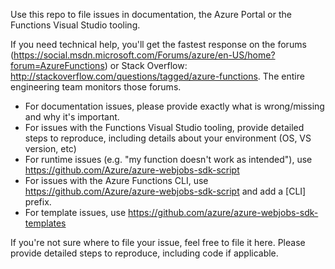 Use this repo to file issues in documentation, the Azure Portal or the Functions Visual Studio tooling. 

If you need technical help, you'll get the fastest response on the forums (https://social.msdn.microsoft.com/Forums/azure/en-US/home?forum=AzureFunctions) or Stack Overflow: http://stackoverflow.com/questions/tagged/azure-functions. The entire engineering team monitors those forums.

- For documentation issues, please provide exactly what is wrong/missing and why it's important. 
- For issues with the Functions Visual Studio tooling, provide detailed steps to reproduce, including details about your environment (OS, VS version, etc)
- For runtime issues (e.g. "my function doesn't work as intended"), use https://github.com/Azure/azure-webjobs-sdk-script
- For issues with the Azure Functions CLI, use https://github.com/Azure/azure-webjobs-sdk-script and add a [CLI] prefix.
- For template issues, use https://github.com/azure/azure-webjobs-sdk-templates

If you're not sure where to file your issue, feel free to file it here. Please provide detailed steps to reproduce, including code if applicable.


